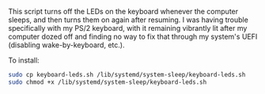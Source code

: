 This script turns off the LEDs on the keyboard whenever the computer sleeps, and then turns them on again after resuming. I was having trouble specifically with my PS/2 keyboard, with it remaining vibrantly lit after my computer dozed off and finding no way to fix that through my system's UEFI (disabling wake-by-keyboard, etc.).

To install:
```bash
sudo cp keyboard-leds.sh /lib/systemd/system-sleep/keyboard-leds.sh
sudo chmod +x /lib/systemd/system-sleep/keyboard-leds.sh
```

